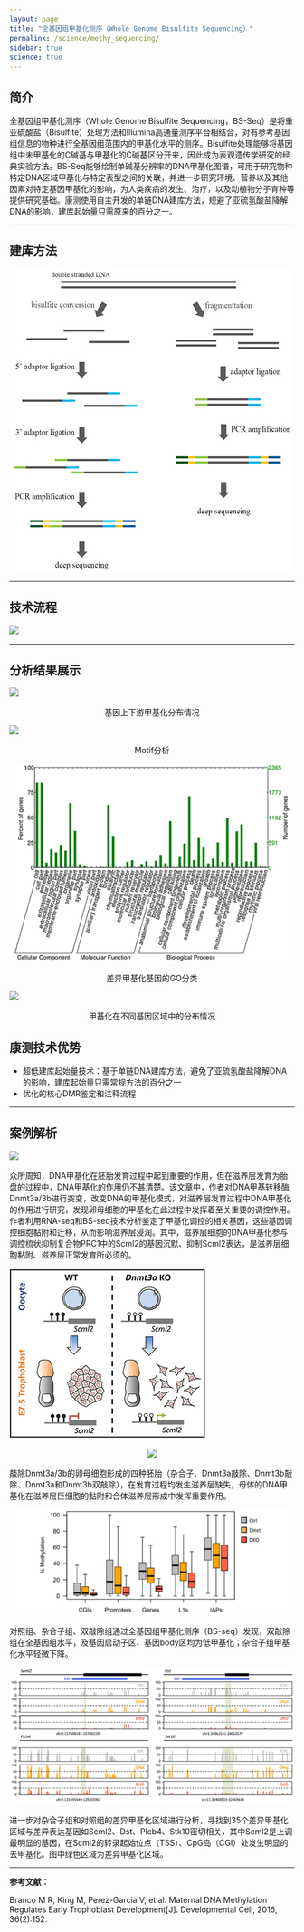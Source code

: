 ```yaml
---
layout: page
title: "全基因组甲基化测序（Whole Genome Bisulfite Sequencing）"
permalink: /science/methy_sequencing/
sidebar: true
science: true
---
```



## 简介

全基因组甲基化测序（Whole Genome Bisulfite Sequencing，BS-Seq）是将重亚硫酸盐（Bisulfite）处理方法和Illumina高通量测序平台相结合，对有参考基因组信息的物种进行全基因组范围内的甲基化水平的测序。Bisulfite处理能够将基因组中未甲基化的C碱基与甲基化的C碱基区分开来，因此成为表观遗传学研究的经典实验方法。BS-Seq能够绘制单碱基分辨率的DNA甲基化图谱，可用于研究物种特定DNA区域甲基化与特定表型之间的关联，并进一步研究环境、营养以及其他因素对特定基因甲基化的影响，为人类疾病的发生、治疗，以及动植物分子育种等提供研究基础。康测使用自主开发的单链DNA建库方法，规避了亚硫氢酸盐降解DNA的影响，建库起始量只需原来的百分之一。

---

## 建库方法

<img src="/image/methy_sequencing/400new建库原理图-bs测序.jpg">

---

## 技术流程

<img class="fig70" src="/image/methy_sequencing/workflow.png">

---

## 分析结果展示

<img src="/image/methy_sequencing/a.png">
<p style="text-align: center; ">基因上下游甲基化分布情况</p>

<img src="/image/methy_sequencing/b.png">
<p style="text-align: center; ">Motif分析</p>

<img src="/image/methy_sequencing/c.png">
<p style="text-align: center; ">差异甲基化基因的GO分类</p>

<img src="/image/methy_sequencing/d.png">
<p style="text-align: center; ">甲基化在不同基因区域中的分布情况</p>

## 康测技术优势

* 超低建库起始量技术：基于单链DNA建库方法，避免了亚硫氢酸盐降解DNA的影响，建库起始量只需常规方法的百分之一
* 优化的核心DMR鉴定和注释流程

---

## 案例解析

<img src="/image/methy_sequencing/bs测序文献.png">

众所周知，DNA甲基化在胚胎发育过程中起到重要的作用，但在滋养层发育为胎盘的过程中，DNA甲基化的作用仍不甚清楚。该文章中，作者对DNA甲基转移酶Dnmt3a/3b进行突变，改变DNA的甲基化模式，对滋养层发育过程中DNA甲基化的作用进行研究，发现卵母细胞的甲基化在此过程中发挥着至关重要的调控作用。作者利用RNA-seq和BS-seq技术分析鉴定了甲基化调控的相关基因，这些基因调控细胞黏附和迁移，从而影响滋养层浸润。其中，滋养层细胞的DNA甲基化参与调控梳状抑制复合物PRC1中的Scml2的基因沉默、抑制Scml2表达，是滋养层细胞黏附、滋养层正常发育所必须的。

<img src="/image/methy_sequencing/bs-seq-2.png">
<p style="text-align: center; "><img src="/image/methy_sequencing/bs-seq-3.png"></p>

敲除Dnmt3a/3b的卵母细胞形成的四种胚胎（杂合子、Dnmt3a敲除、Dnmt3b敲除、Dnmt3a和Dnmt3b双敲除），在发育过程均发生滋养层缺失，母体的DNA甲基化在滋养层巨细胞的黏附和合体滋养层形成中发挥重要作用。

<img src="/image/methy_sequencing/bs-seq-4.png">

对照组、杂合子组、双敲除组通过全基因组甲基化测序（BS-seq）发现，双敲除组在全基因组水平，及基因启动子区、基因body区均为低甲基化；杂合子组甲基化水平轻微下降。

<img src="/image/methy_sequencing/bs-seq-5.png">

进一步对杂合子组和对照组的差异甲基化区域进行分析，寻找到35个差异甲基化区域与差异表达基因如Scml2、Dst、Plcb4、Stk10密切相关，其中Scml2是上调最明显的基因，在Scml2的转录起始位点（TSS）、CpG岛（CGI）处发生明显的去甲基化。图中绿色区域为差异甲基化区域。

---

<div><strong>参考文献：</strong></div>

Branco M R, King M, Perez-Garcia V, et al. Maternal DNA Methylation Regulates Early Trophoblast Development[J]. Developmental Cell, 2016, 36(2):152.
